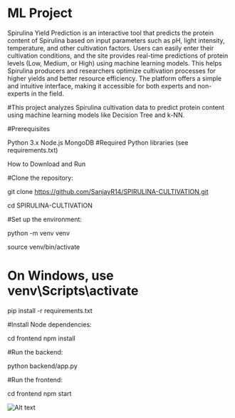 ﻿# ML Project
Spirulina Yield Prediction is an interactive tool that predicts the protein content of Spirulina based on input parameters such as pH, light intensity, temperature, and other cultivation factors. Users can easily enter their cultivation conditions, and the site provides real-time predictions of protein levels (Low, Medium, or High) using machine learning models. This helps Spirulina producers and researchers optimize cultivation processes for higher yields and better resource efficiency. The platform offers a simple and intuitive interface, making it accessible for both experts and non-experts in the field.


#This project analyzes Spirulina cultivation data to predict protein content using machine learning models like Decision Tree and k-NN.




#Prerequisites


Python 3.x
Node.js
MongoDB
#Required Python libraries (see requirements.txt)



How to Download and Run



#Clone the repository:



git clone https://github.com/SanjayR14/SPIRULINA-CULTIVATION.git


cd SPIRULINA-CULTIVATION



#Set up the environment:



python -m venv venv


source venv/bin/activate  


# On Windows, use venv\Scripts\activate


pip install -r requirements.txt



#Install Node dependencies:


cd frontend
npm install


#Run the backend:


python backend/app.py


#Run the frontend:


cd frontend
npm start


![Alt text](./images/Screenshot_2024-10-24_125003.png)


